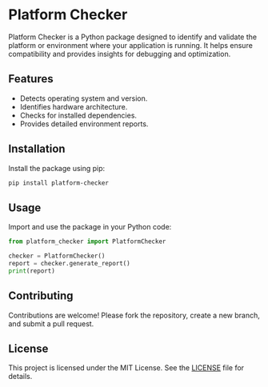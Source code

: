 # Platform Checker

Platform Checker is a Python package designed to identify and validate the platform or environment where your application is running. It helps ensure compatibility and provides insights for debugging and optimization.

## Features

- Detects operating system and version.
- Identifies hardware architecture.
- Checks for installed dependencies.
- Provides detailed environment reports.

## Installation

Install the package using pip:

```bash
pip install platform-checker
```

## Usage

Import and use the package in your Python code:

```python
from platform_checker import PlatformChecker

checker = PlatformChecker()
report = checker.generate_report()
print(report)
```

## Contributing

Contributions are welcome! Please fork the repository, create a new branch, and submit a pull request.

## License

This project is licensed under the MIT License. See the [LICENSE](LICENSE) file for details.
